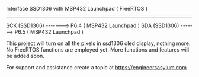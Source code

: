 Interface SSD1306 with MSP432 Launchpad ( FreeRTOS )
____________________________________________________


SCK (SSD1306) -------> P6.4 ( MSP432 Launchpad )
SDA (SSD1306) -------> P6.5 ( MSP432 Launchpad )


This project will turn on all the pixels in ssd1306 oled display, nothing more. No FreeRTOS functions are employed yet. More functions and features will be added soon.

For support and assistance create a topic at https://engineersasylum.com
